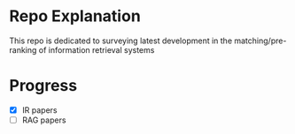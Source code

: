 # Repo Explanation
This repo is dedicated to surveying latest development in the matching/pre-ranking of information retrieval systems

# Progress
- [x] IR papers
- [ ] RAG papers
